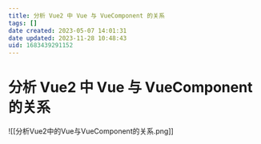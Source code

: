 ```yaml
---
title: 分析 Vue2 中 Vue 与 VueComponent 的关系
tags: []
date created: 2023-05-07 14:01:31
date updated: 2023-11-28 10:48:43
uid: 1683439291152
---
```


# 分析 Vue2 中 Vue 与 VueComponent 的关系

![[分析Vue2中的Vue与VueComponent的关系.png]]
